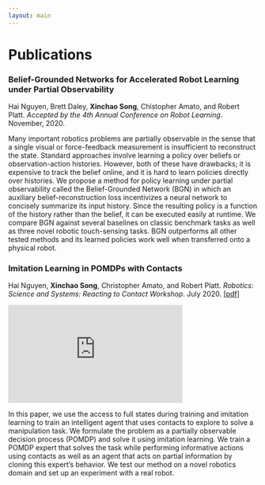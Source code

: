 ```yaml
---
layout: main
---
```


# Publications

### Belief-Grounded Networks for Accelerated Robot Learning under Partial Observability

Hai Nguyen, Brett Daley, **Xinchao Song**, Chistopher Amato, and Robert Platt. *Accepted by the 4th Annual Conference on Robot Learning*. November, 2020.

Many important robotics problems are partially observable in the sense that a single visual or force-feedback measurement is insufficient to reconstruct the state. Standard approaches involve learning a policy over beliefs or observation-action histories. However, both of these have drawbacks; it is expensive to track the belief online, and it is hard to learn policies directly over histories. We propose a method for policy learning under partial observability called the Belief-Grounded Network (BGN) in which an auxiliary belief-reconstruction loss incentivizes a neural network to concisely summarize its input history. Since the resulting policy is a function of the history rather than the belief, it can be executed easily at runtime. We compare BGN against several baselines on classic benchmark tasks as well as three novel robotic touch-sensing tasks. BGN outperforms all other tested methods and its learned policies work well when transferred onto a physical robot.

### Imitation Learning in POMDPs with Contacts

Hai Nguyen, **Xinchao Song**, Christopher Amato, and Robert Platt. *Robotics: Science and Systems: Reacting to Contact Workshop*. July 2020. [[pdf](http://mlab.ri.cmu.edu/reacting_contact_workshop/files/hai_nguyen.pdf)]

<iframe class="list-video-left" width="352" height="198" src="https://www.youtube.com/embed/OgJq-AVdJc0" frameborder="0" allow="accelerometer; autoplay; encrypted-media; gyroscope; picture-in-picture" allowfullscreen></iframe>

In this paper, we use the access to full states during training and imitation learning to train an intelligent agent that uses contacts to explore to solve a manipulation task. We formulate the problem as a partially observable decision process (POMDP) and solve it using imitation learning. We train a POMDP expert that solves the task while performing informative actions using contacts as well as an agent that acts on partial information by cloning this expert’s behavior. We test our method on a novel robotics domain and set up an experiment with a real robot.
